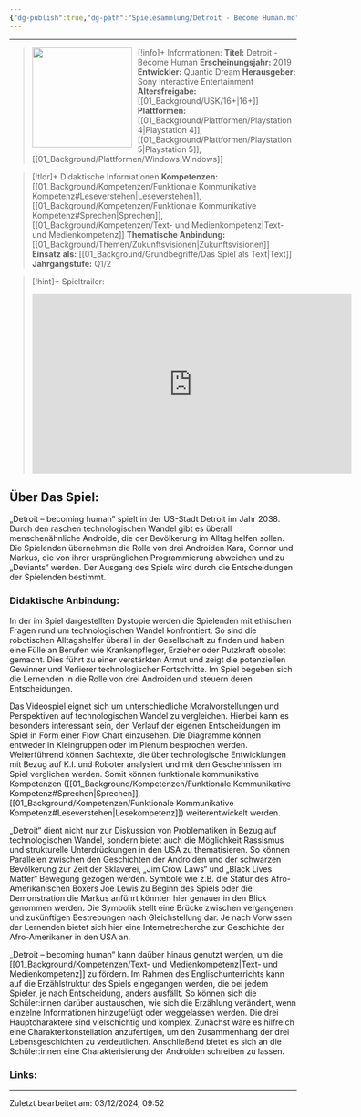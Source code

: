 ```yaml
---
{"dg-publish":true,"dg-path":"Spielesammlung/Detroit - Become Human.md","permalink":"/spielesammlung/detroit-become-human/","noteIcon":"1"}
---
```


---
>[!info]+ Informationen:
><img src="https://static.wikia.nocookie.net/detroit-become-human/images/7/72/Detroit_Become_Human_Cover_001.jpg/revision/latest/scale-to-width-down/1200?cb=20190320202942" style="float:left;height:175px;padding-right:10px">**Titel:** Detroit - Become Human
>**Erscheinungsjahr:** 2019
>**Entwickler:** Quantic Dream
>**Herausgeber:** Sony Interactive Entertainment
>**Altersfreigabe:** [[01_Background/USK/16+\|16+]]
>**Plattformen:** [[01_Background/Plattformen/Playstation 4\|Playstation 4]],[[01_Background/Plattformen/Playstation 5\|Playstation 5]],[[01_Background/Plattformen/Windows\|Windows]]

>[!tldr]+ Didaktische Informationen
>**Kompetenzen:** [[01_Background/Kompetenzen/Funktionale Kommunikative Kompetenz#Leseverstehen\|Leseverstehen]],[[01_Background/Kompetenzen/Funktionale Kommunikative Kompetenz#Sprechen\|Sprechen]],[[01_Background/Kompetenzen/Text- und Medienkompetenz\|Text- und Medienkompetenz]]
>**Thematische Anbindung:** [[01_Background/Themen/Zukunftsvisionen\|Zukunftsvisionen]]
>**Einsatz als:** [[01_Background/Grundbegriffe/Das Spiel als Text\|Text]]
>**Jahrgangstufe:** Q1/2

>[!hint]+ Spieltrailer:
><iframe width="560" height="315" src="https://www.youtube.com/embed/8KCDR8cMer8?si=ZX5_bCM__tSN0ToD" title="YouTube video player" frameborder="0" allow="accelerometer; autoplay; clipboard-write; encrypted-media; gyroscope; picture-in-picture; web-share" referrerpolicy="strict-origin-when-cross-origin" allowfullscreen></iframe>


## Über Das Spiel:
„Detroit – becoming human” spielt in der US-Stadt Detroit im Jahr 2038. Durch den raschen technologischen Wandel gibt es überall menschenähnliche Androide, die der Bevölkerung im Alltag helfen sollen. Die Spielenden übernehmen die Rolle von drei Androiden Kara, Connor und Markus, die von ihrer ursprünglichen Programmierung abweichen und zu „Deviants“ werden. Der Ausgang des Spiels wird durch die Entscheidungen der Spielenden bestimmt.
### Didaktische Anbindung:
In der im Spiel dargestellten Dystopie werden die Spielenden mit ethischen Fragen rund um technologischen Wandel konfrontiert. So sind die robotischen Alltagshelfer überall in der Gesellschaft zu finden und haben eine Fülle an Berufen wie Krankenpfleger, Erzieher oder Putzkraft obsolet gemacht. Dies führt zu einer verstärkten Armut und zeigt die potenziellen Gewinner und Verlierer technologischer Fortschritte. Im Spiel begeben sich die Lernenden in die Rolle von drei Androiden und steuern deren Entscheidungen.

Das Videospiel eignet sich um unterschiedliche Moralvorstellungen und Perspektiven auf technologischen Wandel zu vergleichen. Hierbei kann es besonders interessant sein, den Verlauf der eigenen Entscheidungen im Spiel in Form einer Flow Chart einzusehen. Die Diagramme können entweder in Kleingruppen oder im Plenum besprochen werden. 
Weiterführend können Sachtexte, die über technologische Entwicklungen mit Bezug auf K.I. und Roboter analysiert und mit den Geschehnissen im Spiel verglichen werden. Somit können  funktionale kommunikative Kompetenzen ([[01_Background/Kompetenzen/Funktionale Kommunikative Kompetenz#Sprechen\|Sprechen]],
[[01_Background/Kompetenzen/Funktionale Kommunikative Kompetenz#Leseverstehen\|Lesekompetenz]]) weiterentwickelt werden.

„Detroit“ dient nicht nur zur Diskussion von Problematiken in Bezug auf technologischen Wandel, sondern bietet auch die Möglichkeit Rassismus und strukturelle Unterdrückungen in den USA zu thematisieren. So können Parallelen zwischen den Geschichten der Androiden und der schwarzen Bevölkerung zur Zeit der Sklaverei, „Jim Crow Laws“ und „Black Lives Matter“ Bewegung gezogen werden. Symbole wie z.B. die Statur des Afro-Amerikanischen Boxers Joe Lewis zu Beginn des Spiels oder die Demonstration die Markus anführt könnten hier genauer in den Blick genommen werden. Die Symbolik stellt eine Brücke zwischen vergangenen und zukünftigen Bestrebungen nach Gleichstellung dar. Je nach Vorwissen der Lernenden bietet sich hier eine Internetrecherche zur Geschichte der Afro-Amerikaner in den USA an.

„Detroit – becoming human“ kann daüber hinaus genutzt werden, um die [[01_Background/Kompetenzen/Text- und Medienkompetenz\|Text- und Medienkompetenz]] zu fördern. Im Rahmen des Englischunterrichts kann  auf die Erzählstruktur des Spiels eingegangen werden, die bei jedem Spieler, je nach Entscheidung, anders ausfällt. So können sich die Schüler:innen darüber austauschen, wie sich die Erzählung verändert, wenn einzelne Informationen hinzugefügt oder weggelassen werden.
Die drei Hauptcharaktere sind vielschichtig und komplex. Zunächst wäre es hilfreich eine Charakterkonstellation anzufertigen, um den Zusammenhang der drei Lebensgeschichten zu verdeutlichen. Anschließend bietet es sich an die Schüler:innen eine Charakterisierung der Androiden schreiben zu lassen. 
### Links:

---
Zuletzt bearbeitet am: 03/12/2024, 09:52